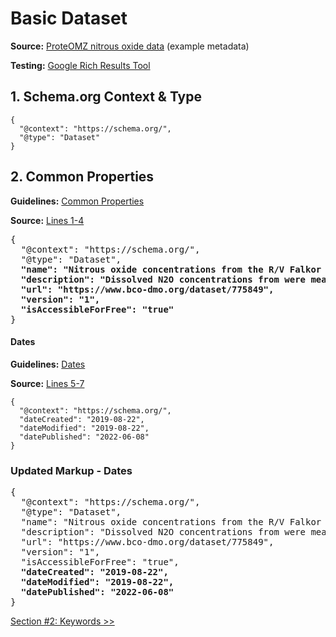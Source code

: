 # Basic Dataset

**Source:** [ProteOMZ nitrous oxide data](/tutorials/esip-summer-mtg-2022/examples/dataset-01.txt) (example metadata)

**Testing:** [Google Rich Results Tool](https://search.google.com/test/rich-results)

## 1. Schema.org Context & Type

```
{
  "@context": "https://schema.org/",
  "@type": "Dataset"
}
```

## 2. Common Properties

**Guidelines:** 
[Common Properties](/guides/Dataset.md#common-properties)

**Source:**
[Lines 1-4](/tutorials/esip-summer-mtg-2022/examples/dataset-01.txt#L1-L4)

<pre>
{
  "@context": "https://schema.org/",
  "@type": "Dataset",
  <strong>"name": "Nitrous oxide concentrations from the R/V Falkor expedition FK160115 in the Central Pacific from January to February 2016",
  "description": "Dissolved N2O concentrations from were measured in discrete samples on a research expedition to the Equatorial Pacific. Water samples were collected using a 24 bottle Niskin rosette equipped with a CTD. N₂O concentrations were measured using a headspace equilibration method and analyzed on a SRI Greenhouse Gas Monitoring Gas Chromatograph.",
  "url": "https://www.bco-dmo.org/dataset/775849",
  "version": "1",
  "isAccessibleForFree": "true"</strong>
}
</pre>

#### Dates

**Guidelines:** 
[Dates](/guides/Dataset.md#dates)

**Source:**
[Lines 5-7](/tutorials/esip-summer-mtg-2022/examples/dataset-01.txt#L5-L7)

```
{
  "@context": "https://schema.org/",
  "dateCreated": "2019-08-22",
  "dateModified": "2019-08-22",
  "datePublished": "2022-06-08"
}
```

### Updated Markup - Dates

<pre>
{
  "@context": "https://schema.org/",
  "@type": "Dataset",
  "name": "Nitrous oxide concentrations from the R/V Falkor expedition FK160115 in the Central Pacific from January to February 2016",
  "description": "Dissolved N2O concentrations from were measured in discrete samples on a research expedition to the Equatorial Pacific. Water samples were collected using a 24 bottle Niskin rosette equipped with a CTD. N₂O concentrations were measured using a headspace equilibration method and analyzed on a SRI Greenhouse Gas Monitoring Gas Chromatograph.",
  "url": "https://www.bco-dmo.org/dataset/775849",
  "version": "1",
  "isAccessibleForFree": "true",
  <strong>"dateCreated": "2019-08-22",
  "dateModified": "2019-08-22",
  "datePublished": "2022-06-08"</strong>
}
</pre>
[Section #2: Keywords >>](02_keywords.md)
